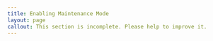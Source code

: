 ```yaml
---
title: Enabling Maintenance Mode
layout: page
callout: This section is incomplete. Please help to improve it.
---
```


